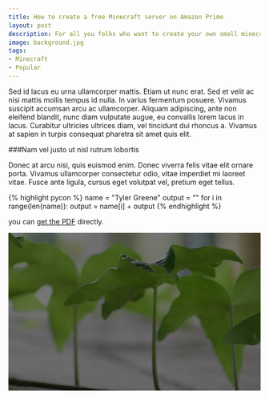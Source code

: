 ```yaml
---
title: How to create a free Minecraft server on Amazon Prime
layout: post
description: For all you folks who want to create your own small minecraft server for freezies
image: background.jpg
tags:
- Minecraft
- Popular
---
```


Sed id lacus eu urna ullamcorper mattis. Etiam ut nunc erat. Sed et velit ac nisi mattis mollis tempus id nulla. In varius fermentum posuere. <!--more--> Vivamus suscipit accumsan arcu ac ullamcorper. Aliquam adipiscing, ante non eleifend blandit, nunc diam vulputate augue, eu convallis lorem lacus in lacus. Curabitur ultricies ultrices diam, vel tincidunt dui rhoncus a. Vivamus at sapien in turpis consequat pharetra sit amet quis elit.

###Nam vel justo ut nisl rutrum lobortis

Donec at arcu nisi, quis euismod enim. Donec viverra felis vitae elit ornare porta. Vivamus ullamcorper consectetur odio, vitae imperdiet mi laoreet vitae. Fusce ante ligula, cursus eget volutpat vel, pretium eget tellus.

{% highlight pycon %}
name = "Tyler Greene"
output = ""
for i in range(len(name)):
    output = name[i] + output
{% endhighlight %}

you can [get the PDF](/img/Resume_TylerGreene.pdf) directly.

![My helpful screenshot](/img/background.jpg)

